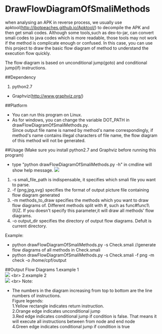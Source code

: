 # DrawFlowDiagramOfSmaliMethods
  when analysing an APK in reverse process, we usually use apktool(http://ibotpeaches.github.io/Apktool/) to decompile 
the APK and then get smali codes. Although some tools,such as dex-to-jar, can convert smali codes to java codes which is more readable, those tools may not work if the method is complicate enough or confused. In this case, you can use this project
to draw the basic flow diagram of method to understand the execution flow quickly.

The flow diagram is based on unconditional jump(goto) and conditional jump(if) instructions.
<br>

##Dependency
1. python2.7 <br>
* Graphviz(http://www.graphviz.org/) <br>

##Platform
* You can run this program on Linux. <br>
* As for windows, you can change the variable DOT_PATH in drawFlowDiagramOfSmaliMethods.py.<br> Since output file name is named by method's name correspondingly, if method's name contains illegal characters of file name, the flow diagram of this method will not be generated.

##Usage
(Make sure you install python2.7 and Graphviz before running this program)
* type "python drawFlowDiagramOfSmaliMethods.py -h" in cmdline will show help message.
![](https://github.com/ManyFace/DrawFlowDiagramOfSmaliMethods/blob/master/res/help.PNG)
1. -s smali_file_path is indispensable, it specifies which smali file you want to parse.
2. -f {png,jpg,svg} specifies the format of output picture file containing flow diagram generated
3. -m methods_to_draw specifies the methods which you want to draw flow diagrams of. Different methods split with #, such as
                      func#func1\\(I\\)Z. If you doesn't specify this parameter,it will draw all methods' flow diagrams.
4. -o output_dir specifies the directory of output flow diagrams. Defult is current directory.

Example:
* python drawFlowDiagramOfSmaliMethods.py -s Check.smali   //generate flow diagrams of all methods in Check.smali
* python drawFlowDiagramOfSmaliMethods.py -s Check.smali -f png -m check -o /home/cpf/output

##Output Flow Diagrams
1.example 1<br>
![](https://github.com/ManyFace/DrawFlowDiagramOfSmaliMethods/blob/master/res/access%24_T11306(Ljava.lang.Object%3BLjava.lang.String%3B)Ljava.lang.String%3B.png)
<br>
2.example 2<br>
![](https://github.com/ManyFace/DrawFlowDiagramOfSmaliMethods/blob/master/res/check(Ljava.lang.String%3B)Z.png)
<br>
Note:<br>
* The numbers in the diagram increasing from top to bottom are the line numbers of instructions.<br>
Figure legends:<br>
1.Yellow rectangle indicates return instruction.<br>
2.Orange edge indicates unconditional jump<br>
3.Red edge indicates conditional jump if condition is false. That means it will execute all instructions between from node and end node<br>
4.Green edge indicates conditional jump if condition is true<br>


